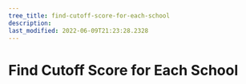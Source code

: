 ```yaml
---
tree_title: find-cutoff-score-for-each-school
description: 
last_modified: 2022-06-09T21:23:28.2328
---
```


# Find Cutoff Score for Each School
